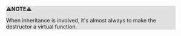 <div style="margin:2em; background-color: #e0e0e0;">

<strong>⚠️NOTE️️️⚠️</strong>

When inheritance is involved, it's almost always to make the destructor a virtual function.
</div>

